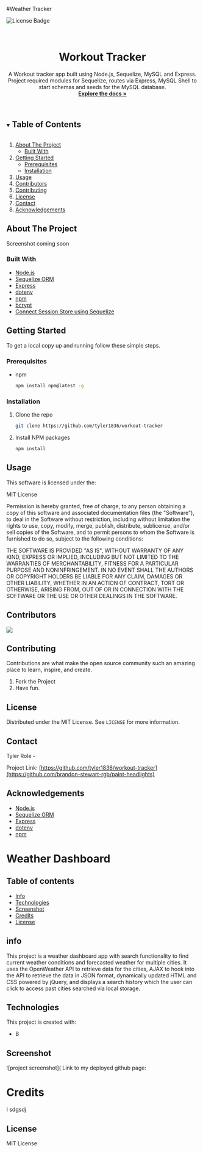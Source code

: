 #Weather Tracker

![License Badge](https://img.shields.io/static/v1?label=license&message=MIT&color=brightgreen&style=for-the-badge)



<!-- PROJECT LOGO -->
<br />
<p align="center">


  <h1 align="center">Workout Tracker</h1>

  <p align="center">
    A Workout tracker app built using Node.js, Sequelize, MySQL and Express. <br> Project required modules for Sequelize, routes via Express, MySQL Shell to start schemas and seeds for the MySQL database.
    <br />
    <a href="https://github.com/tyler1836/workout-tracker"><strong>Explore the docs »</strong></a>
    <br />
    <br />
    
   
   
  </p>
</p>



<!-- TABLE OF CONTENTS -->
<details open="open">
  <summary><h2 style="display: inline-block">Table of Contents</h2></summary>
  <ol>
    <li>
      <a href="#about-the-project">About The Project</a>
      <ul>
        <li><a href="#built-with">Built With</a></li>
      </ul>
    </li>
    <li>
      <a href="#getting-started">Getting Started</a>
      <ul>
        <li><a href="#prerequisites">Prerequisites</a></li>
        <li><a href="#installation">Installation</a></li>
      </ul>
    </li>
    <li><a href="#usage">Usage</a></li>
    <li><a href="#contributors">Contributors</a></li>
    <li><a href="#contributing">Contributing</a></li>
    <li><a href="#license">License</a></li>
    <li><a href="#contact">Contact</a></li>
    <li><a href="#acknowledgements">Acknowledgements</a></li>
  </ol>
</details>



<!-- ABOUT THE PROJECT -->
## About The Project

Screenshot coming soon

<!-- ![Screenshot ](public/assets/img/screenshot.png) -->



### Built With

* [Node.js](https://nodejs.dev/)
* [Sequelize ORM](https://sequelize.org/)
* [Express](https://expressjs.com/)
* [dotenv](https://www.npmjs.com/package/dotenv)
* [npm](https://www.npmjs.com/)
* [bcrypt](https://www.npmjs.com/package/bcrypt)
* [Connect Session Store using Sequelize](https://www.npmjs.com/package/connect-session-sequelize)



<!-- GETTING STARTED -->
## Getting Started

To get a local copy up and running follow these simple steps.

### Prerequisites

* npm
  ```sh
  npm install npm@latest -g
  ```

### Installation

1. Clone the repo
   ```sh
   git clone https://github.com/tyler1836/workout-tracker
   ```
2. Install NPM packages
   ```sh
   npm install
   ```



<!-- USAGE EXAMPLES -->
## Usage

This software is licensed under the:

MIT License

Permission is hereby granted, free of charge, to any person obtaining a copy
of this software and associated documentation files (the "Software"), to deal
in the Software without restriction, including without limitation the rights
to use, copy, modify, merge, publish, distribute, sublicense, and/or sell
copies of the Software, and to permit persons to whom the Software is
furnished to do so, subject to the following conditions:

THE SOFTWARE IS PROVIDED "AS IS", WITHOUT WARRANTY OF ANY KIND, EXPRESS OR
IMPLIED, INCLUDING BUT NOT LIMITED TO THE WARRANTIES OF MERCHANTABILITY,
FITNESS FOR A PARTICULAR PURPOSE AND NONINFRINGEMENT. IN NO EVENT SHALL THE
AUTHORS OR COPYRIGHT HOLDERS BE LIABLE FOR ANY CLAIM, DAMAGES OR OTHER
LIABILITY, WHETHER IN AN ACTION OF CONTRACT, TORT OR OTHERWISE, ARISING FROM,
OUT OF OR IN CONNECTION WITH THE SOFTWARE OR THE USE OR OTHER DEALINGS IN THE
SOFTWARE.


## Contributors

<a href="https://github.com/tyler1836/workout-tracker/graphs/contributors">
  <img src="https://contrib.rocks/image?repo=tyler1836/workout-tracker" />
</a>






<!-- CONTRIBUTING -->
## Contributing

Contributions are what make the open source community such an amazing place to learn, inspire, and create.

1. Fork the Project
2. Have fun.




<!-- LICENSE -->
## License

Distributed under the MIT License. See `LICENSE` for more information.



<!-- CONTACT -->
## Contact

Tyler Role - 

Project Link: [https://github.com/tyler1836/workout-tracker](https://github.com/brandon-stewart-rgb/paint-headlights)



<!-- ACKNOWLEDGEMENTS -->
## Acknowledgements

* [Node.js](https://nodejs.dev/)
* [Sequelize ORM](https://sequelize.org/)
* [Express](https://expressjs.com/)
* [dotenv](https://www.npmjs.com/package/dotenv)
* [npm](https://www.npmjs.com/)






# Weather Dashboard

## Table of contents

* [Info](#info)
* [Technologies](#technologies)
* [Screenshot](#screenshot)
* [Credits](#credits)
* [License](#license)

## info

This project is a weather dashboard app with search functionality to find current weather conditions and forecasted weather for multiple cities. It uses the OpenWeather API to retrieve data for the cities, AJAX to hook into the API to retrieve the data in JSON format, dynamically updated HTML and CSS powered by jQuery, and displays a search history which the user can click to access past cities searched via local storage.
 
## Technologies

This project is created with:

* B

## Screenshot

![project screenshot](
Link to my deployed github page:

# Credits

I sdgsdj

## License

MIT License
